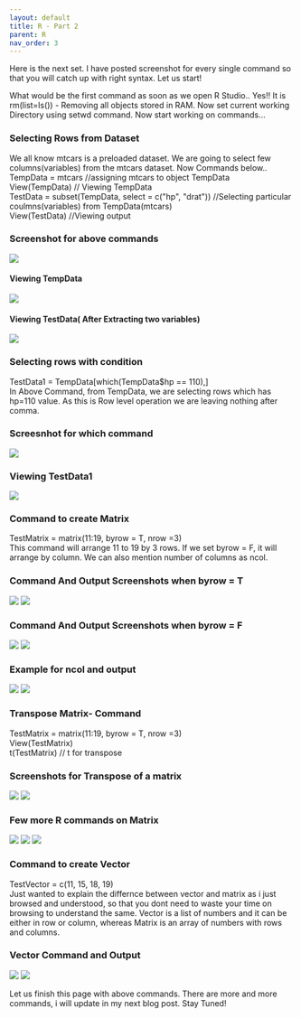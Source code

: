 ```yaml
---
layout: default
title: R - Part 2
parent: R
nav_order: 3
---
```


Here is the next set. I have posted screenshot for every single command so that you will catch up with right syntax. Let us start!

What would be the first command as soon as we open R Studio..
Yes!! It is rm(list=ls()) - Removing all objects stored in RAM.
Now set current working Directory using setwd command. Now start working on commands...

### Selecting Rows from Dataset
We all know mtcars is a preloaded dataset. We are going to select few columns(variables) from the mtcars dataset. Now Commands below..
TempData = mtcars //assigning mtcars to object TempData       
View(TempData)   // Viewing TempData      
TestData = subset(TempData, select = c("hp", "drat"))  //Selecting particular coulmns(variables) from TempData(mtcars)     
View(TestData) //Viewing output 
### Screenshot for above commands
![](/assets/images/R/P2-1.png)
#### Viewing TempData
![](/assets/images/R/P2-2.png)
#### Viewing TestData( After Extracting two variables)
![](/assets/images/R/P2-3.png)
### Selecting rows with condition
TestData1 = TempData[which(TempData$hp == 110),]          
In Above Command, from TempData, we are selecting rows which has hp=110 value. As this is Row level operation we are leaving nothing after comma.
### Screesnhot for which command
![](/assets/images/R/P2-4.png)
### Viewing TestData1
![](/assets/images/R/P2-5.png)

### Command to create Matrix
TestMatrix = matrix(11:19, byrow = T, nrow =3)           
This command will arrange 11 to 19 by 3 rows. If we set byrow = F, it will arrange by column. We can also mention number of columns as ncol.
### Command And Output Screenshots when byrow = T
![](/assets/images/R/P2-6.png)
![](/assets/images/R/P2-7.png)
### Command And Output Screenshots when byrow = F
![](/assets/images/R/P2-8.png)
![](/assets/images/R/P2-9.png)
### Example for ncol and output
![](/assets/images/R/P2-10.png)
![](/assets/images/R/P2-11.png)
### Transpose Matrix- Command
TestMatrix = matrix(11:19, byrow = T, nrow =3)         
View(TestMatrix)         
t(TestMatrix) // t for transpose
### Screenshots for Transpose of a matrix
![](/assets/images/R/P2-14.png)
![](/assets/images/R/P2-15.png)
### Few more R commands on Matrix
![](/assets/images/R/P2-16.png)
![](/assets/images/R/P2-17.png)
![](/assets/images/R/P2-18.png)

### Command to create Vector
TestVector = c(11, 15, 18, 19)    
Just wanted to explain the differnce between vector and matrix as i just browsed and understood, so that you dont need to waste your time on browsing to understand the same. Vector is a list of numbers and it can be either in row or column, whereas Matrix is an array of numbers with rows and columns.
### Vector Command and Output
![](/assets/images/R/P2-12.png)
![](/assets/images/R/P2-13.png)

Let us finish this page with above commands. There are more and more commands, i will update in my next blog post. Stay Tuned!

